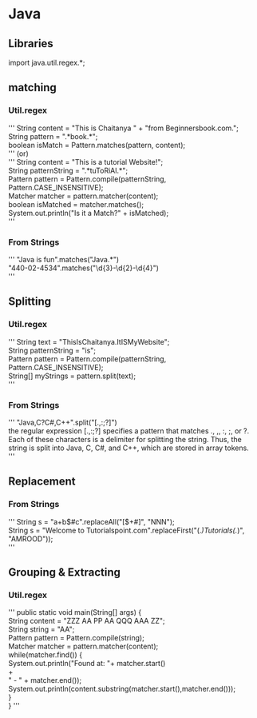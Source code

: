 # Java  
  
  
## Libraries  
import java.util.regex.*;   
  
  
## matching  
  
### Util.regex 
'''
String content = "This is Chaitanya " + "from Beginnersbook.com.";  
String pattern = ".\*book.\*";  
boolean isMatch = Pattern.matches(pattern, content);  
'''
(or)  
'''
String content = "This is a tutorial Website!";  
String patternString = ".\*tuToRiAl.\*";  
Pattern pattern = Pattern.compile(patternString, Pattern.CASE_INSENSITIVE);  
Matcher matcher = pattern.matcher(content);  
boolean isMatched = matcher.matches();  
System.out.println("Is it a Match?" + isMatched);  
'''
  
### From Strings  
'''
"Java is fun".matches("Java.*")  
"440-02-4534".matches("\\d{3}-\\d{2}-\\d{4}")  
'''
  
  
## Splitting  
  
### Util.regex  
'''
String text = "ThisIsChaitanya.ItISMyWebsite";  
String patternString = "is";  
Pattern pattern = Pattern.compile(patternString, Pattern.CASE_INSENSITIVE);  
String[] myStrings = pattern.split(text);  
'''
  
### From Strings  
'''
"Java,C?C#,C++".split("[.,:;?]")  
the regular expression [.,:;?] specifies a pattern that matches ., ,, :, ;, or ?.  
Each of these characters is a delimiter for splitting the string. Thus, the string is split into
Java, C, C#, and C++, which are stored in array tokens.  
'''
  
  
## Replacement  
  
### From Strings  
'''
String s = "a+b$#c".replaceAll("[$+#]", "NNN");  
String s = "Welcome to Tutorialspoint.com".replaceFirst("(.*)Tutorials(.*)", "AMROOD"));  
'''
  
  
## Grouping & Extracting  
  
### Util.regex  
'''
public static void main(String[] args) {  
        String content = "ZZZ AA PP AA QQQ AAA ZZ";  
        String string = "AA";  
        Pattern pattern = Pattern.compile(string);  
        Matcher matcher = pattern.matcher(content);  
        while(matcher.find()) {  
            System.out.println("Found at: "+ matcher.start()  
                    +  
                    " - " + matcher.end());  
            System.out.println(content.substring(matcher.start(),matcher.end()));  
          }  
    }
'''
